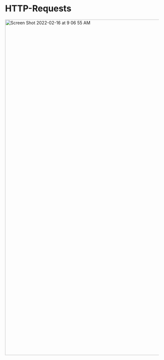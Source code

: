 # HTTP-Requests

<img width="1095" alt="Screen Shot 2022-02-16 at 9 06 55 AM" src="https://user-images.githubusercontent.com/65924250/154171103-9defeee3-0302-4daa-9aa2-c080e9bb1590.png">
